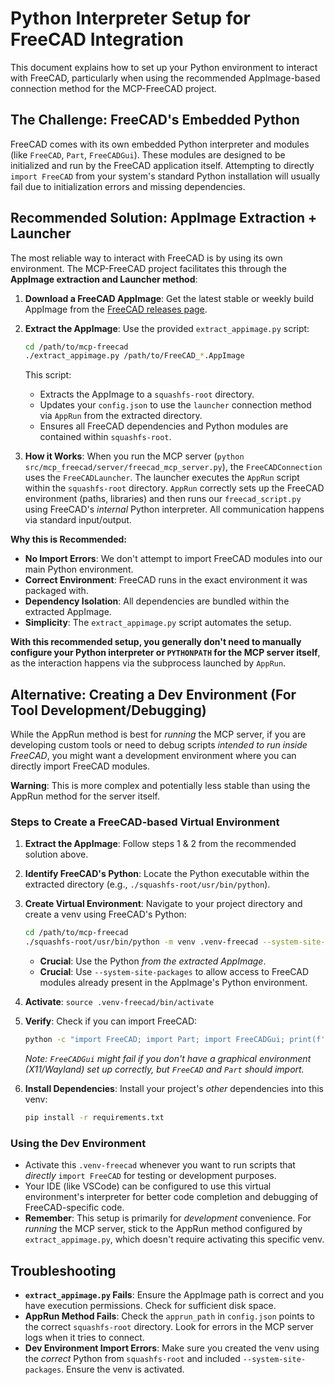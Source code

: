 # Python Interpreter Setup for FreeCAD Integration

This document explains how to set up your Python environment to interact with FreeCAD, particularly when using the recommended AppImage-based connection method for the MCP-FreeCAD project.

## The Challenge: FreeCAD's Embedded Python

FreeCAD comes with its own embedded Python interpreter and modules (like `FreeCAD`, `Part`, `FreeCADGui`). These modules are designed to be initialized and run by the FreeCAD application itself. Attempting to directly `import FreeCAD` from your system's standard Python installation will usually fail due to initialization errors and missing dependencies.

## Recommended Solution: AppImage Extraction + Launcher

The most reliable way to interact with FreeCAD is by using its own environment. The MCP-FreeCAD project facilitates this through the **AppImage extraction and Launcher method**:

1.  **Download a FreeCAD AppImage**: Get the latest stable or weekly build AppImage from the [FreeCAD releases page](https://github.com/FreeCAD/FreeCAD/releases).
2.  **Extract the AppImage**: Use the provided `extract_appimage.py` script:
    ```bash
    cd /path/to/mcp-freecad
    ./extract_appimage.py /path/to/FreeCAD_*.AppImage
    ```
    This script:
    *   Extracts the AppImage to a `squashfs-root` directory.
    *   Updates your `config.json` to use the `launcher` connection method via `AppRun` from the extracted directory.
    *   Ensures all FreeCAD dependencies and Python modules are contained within `squashfs-root`.

3.  **How it Works**: When you run the MCP server (`python src/mcp_freecad/server/freecad_mcp_server.py`), the `FreeCADConnection` uses the `FreeCADLauncher`. The launcher executes the `AppRun` script within the `squashfs-root` directory. `AppRun` correctly sets up the FreeCAD environment (paths, libraries) and then runs our `freecad_script.py` using FreeCAD's *internal* Python interpreter. All communication happens via standard input/output.

**Why this is Recommended:**

*   **No Import Errors**: We don't attempt to import FreeCAD modules into our main Python environment.
*   **Correct Environment**: FreeCAD runs in the exact environment it was packaged with.
*   **Dependency Isolation**: All dependencies are bundled within the extracted AppImage.
*   **Simplicity**: The `extract_appimage.py` script automates the setup.

**With this recommended setup, you generally don't need to manually configure your Python interpreter or `PYTHONPATH` for the MCP server itself**, as the interaction happens via the subprocess launched by `AppRun`.

## Alternative: Creating a Dev Environment (For Tool Development/Debugging)

While the AppRun method is best for *running* the MCP server, if you are developing custom tools or need to debug scripts *intended to run inside FreeCAD*, you might want a development environment where you can directly import FreeCAD modules.

**Warning**: This is more complex and potentially less stable than using the AppRun method for the server itself.

### Steps to Create a FreeCAD-based Virtual Environment

1.  **Extract the AppImage**: Follow steps 1 & 2 from the recommended solution above.

2.  **Identify FreeCAD's Python**: Locate the Python executable within the extracted directory (e.g., `./squashfs-root/usr/bin/python`).

3.  **Create Virtual Environment**: Navigate to your project directory and create a venv using FreeCAD's Python:
    ```bash
    cd /path/to/mcp-freecad
    ./squashfs-root/usr/bin/python -m venv .venv-freecad --system-site-packages
    ```
    *   **Crucial**: Use the Python *from the extracted AppImage*.
    *   **Crucial**: Use `--system-site-packages` to allow access to FreeCAD modules already present in the AppImage's Python environment.

4.  **Activate**: `source .venv-freecad/bin/activate`

5.  **Verify**: Check if you can import FreeCAD:
    ```bash
    python -c "import FreeCAD; import Part; import FreeCADGui; print(f'Successfully imported FreeCAD {FreeCAD.Version()}')"
    ```
    *Note: `FreeCADGui` might fail if you don't have a graphical environment (X11/Wayland) set up correctly, but `FreeCAD` and `Part` should import.* 

6.  **Install Dependencies**: Install your project's *other* dependencies into this venv:
    ```bash
    pip install -r requirements.txt
    ```

### Using the Dev Environment

*   Activate this `.venv-freecad` whenever you want to run scripts that *directly* `import FreeCAD` for testing or development purposes.
*   Your IDE (like VSCode) can be configured to use this virtual environment's interpreter for better code completion and debugging of FreeCAD-specific code.
*   **Remember**: This setup is primarily for *development* convenience. For *running* the MCP server, stick to the AppRun method configured by `extract_appimage.py`, which doesn't require activating this specific venv.

## Troubleshooting

*   **`extract_appimage.py` Fails**: Ensure the AppImage path is correct and you have execution permissions. Check for sufficient disk space.
*   **AppRun Method Fails**: Check the `apprun_path` in `config.json` points to the correct `squashfs-root` directory. Look for errors in the MCP server logs when it tries to connect.
*   **Dev Environment Import Errors**: Make sure you created the venv using the *correct* Python from `squashfs-root` and included `--system-site-packages`. Ensure the venv is activated.
